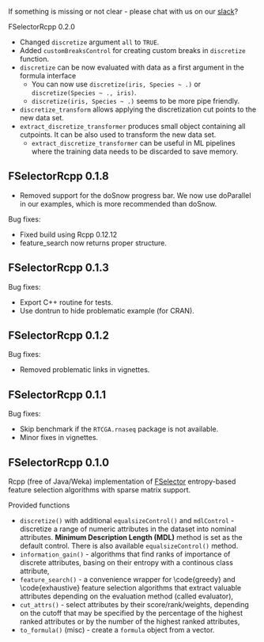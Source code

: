 If something is missing or not clear - please chat with us on our [slack](https://fselectorrcpp.slack.com/messages/general/)?

FSelectorRcpp 0.2.0

- Changed `discretize` argument `all` to `TRUE`.
- Added `customBreaksControl` for creating custom breaks in `discretize` function.
- `discretize` can be now evaluated with data as a first argument in the formula interface
  - You can now use `discretize(iris, Species ~ .)` or `discretize(Species ~ ., iris)`.
  - `discretize(iris, Species ~ .)` seems to be more pipe friendly.
- `discretize_transform` allows applying the discretization cut points to the new data set.
- `extract_discretize_transformer` produces small object containing all cutpoints. It can be also used to transform the new data set.
  - `extract_discretize_transformer` can be useful in ML pipelines where the training data needs to be discarded to save memory.

FSelectorRcpp 0.1.8
----------------------------------------------------------------

- Removed support for the doSnow progress bar. We now use doParallel
  in our examples, which is more recommended than doSnow.

Bug fixes:
- Fixed build using Rcpp 0.12.12
- feature_search now returns proper structure.


FSelectorRcpp 0.1.3
----------------------------------------------------------------

Bug fixes:

- Export C++ routine for tests.
- Use dontrun to hide problematic example (for CRAN).


FSelectorRcpp 0.1.2
----------------------------------------------------------------

Bug fixes:

- Removed problematic links in vignettes.

FSelectorRcpp 0.1.1
----------------------------------------------------------------

Bug fixes:

- Skip benchmark if the `RTCGA.rnaseq` package is not available.
- Minor fixes in vignettes.


FSelectorRcpp 0.1.0
----------------------------------------------------------------

Rcpp (free of Java/Weka) implementation of [FSelector](https://cran.r-project.org/web/packages/FSelector/index.html) entropy-based feature selection algorithms with sparse matrix support.

Provided functions

- `discretize()` with additional `equalsizeControl()` and `mdlControl` - discretize a range of numeric attributes in the dataset into nominal attributes. **Minimum Description Length (MDL)** method is set as the default control. There is also available `equalsizeControl()` method.
- `information_gain()` - algorithms that find ranks of importance of discrete attributes, basing on their  entropy with a continous class attribute,
- `feature_search()` - a convenience wrapper for \code{greedy} and \code{exhaustive} feature selection algorithms that extract valuable attributes depending on the evaluation method (called evaluator),
- `cut_attrs()` - select attributes by their score/rank/weights, depending on the cutoff that may be specified by the percentage of the highest ranked attributes or by the number of the highest ranked attributes,
- `to_formula()` (misc) - create a `formula` object from a vector.
